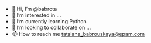 - 👋 Hi, I’m @babrota
- 👀 I’m interested in ...
- 🌱 I’m currently learning Python
- 💞️ I’m looking to collaborate on ...
- 📫 How to reach me tatsiana_babrouskaya@epam.com

<!---
babrota/babrota is a ✨ special ✨ repository because its `README.md` (this file) appears on your GitHub profile.
You can click the Preview link to take a look at your changes.
--->
